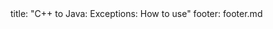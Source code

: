 <frontmatter>
title: "C++ to Java: Exceptions: How to use"
footer: footer.md
</frontmatter>

<include src="navbar.md" boilerplate />

<include src="unit-inPage-asFlat.md" boilerplate />